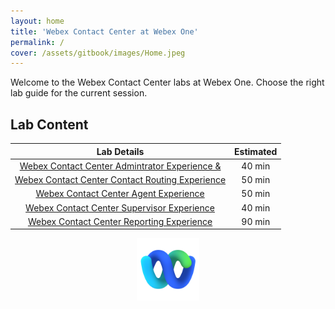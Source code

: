 ```yaml
---
layout: home
title: 'Webex Contact Center at Webex One'
permalink: /
cover: /assets/gitbook/images/Home.jpeg
---
```


Welcome to the Webex Contact Center labs at Webex One.
Choose the right lab guide for the current session.

## Lab Content

|                                       Lab Details                                        | Estimated |
| :--------------------------------------------------------------------------------------: | :-------: |
|        [Webex Contact Center Admintrator Experience & ](/pages/Admin_Experience/)        |  40 min   |
|        [Webex Contact Center Contact Routing Experience](/pages/IVRExperience/)          |  50 min   |
|             [Webex Contact Center Agent Experience](/pages/AgentExperience/)             |  50 min   |
|        [Webex Contact Center Supervisor Experience](/pages/SupervisorExperience/)        |  40 min   |
|         [Webex Contact Center Reporting Experience](/pages/ReportingExperience/)         |  90 min   |

<center><img src="/assets/gitbook/images/webex.png" width="100"></center>
